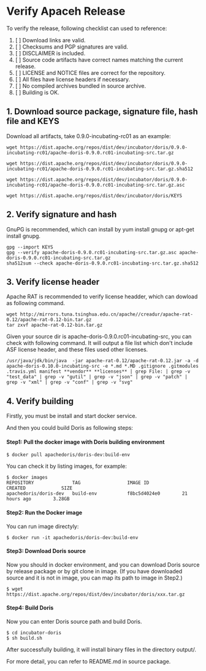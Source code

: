 # Verify Apaceh Release

To verify the release, following checklist can used to reference:

1. [ ] Download links are valid.
2. [ ] Checksums and PGP signatures are valid.
3. [ ] DISCLAIMER is included.
4. [ ] Source code artifacts have correct names matching the current release.
5. [ ] LICENSE and NOTICE files are correct for the repository.
6. [ ] All files have license headers if necessary.
7. [ ] No compiled archives bundled in source archive.
8. [ ] Building is OK.

## 1. Download source package, signature file, hash file and KEYS

Download all artifacts, take 0.9.0-incubating-rc01 as an example:

```
wget https://dist.apache.org/repos/dist/dev/incubator/doris/0.9.0-incubating-rc01/apache-doris-0.9.0.rc01-incubating-src.tar.gz

wget https://dist.apache.org/repos/dist/dev/incubator/doris/0.9.0-incubating-rc01/apache-doris-0.9.0.rc01-incubating-src.tar.gz.sha512

wget https://dist.apache.org/repos/dist/dev/incubator/doris/0.9.0-incubating-rc01/apache-doris-0.9.0.rc01-incubating-src.tar.gz.asc

wget https://dist.apache.org/repos/dist/dev/incubator/doris/KEYS
```

## 2. Verify signature and hash 

GnuPG is recommended, which can install by yum install gnupg or apt-get install gnupg.

```
gpg --import KEYS
gpg --verify apache-doris-0.9.0.rc01-incubating-src.tar.gz.asc apache-doris-0.9.0.rc01-incubating-src.tar.gz
sha512sum --check apache-doris-0.9.0.rc01-incubating-src.tar.gz.sha512
```

## 3. Verify license header

Apache RAT is recommended to verify license headder, which can dowload as following command.

```
wget http://mirrors.tuna.tsinghua.edu.cn/apache//creadur/apache-rat-0.12/apache-rat-0.12-bin.tar.gz
tar zxvf apache-rat-0.12-bin.tar.gz
```

Given your source dir is apache-doris-0.9.0.rc01-incubating-src, you can check with following command.
It will output a file list which don't include ASF license header, and these files used other licenses.

```
/usr/java/jdk/bin/java  -jar apache-rat-0.12/apache-rat-0.12.jar -a -d apache-doris-0.10.0-incubating-src -e *.md *.MD .gitignore .gitmodules .travis.yml manifest **vendor** **licenses** | grep File: | grep -v "test_data" | grep -v "gutil" | grep -v "json" | grep -v "patch" | grep -v "xml" | grep -v "conf" | grep -v "svg"
```

## 4. Verify building

Firstly, you must be install and start docker service.

And then you could build Doris as following steps:

#### Step1: Pull the docker image with Doris building environment

```
$ docker pull apachedoris/doris-dev:build-env
```

You can check it by listing images, for example:

```
$ docker images
REPOSITORY              TAG                 IMAGE ID            CREATED             SIZE
apachedoris/doris-dev   build-env           f8bc5d4024e0        21 hours ago        3.28GB
```

#### Step2: Run the Docker image 

You can run image directyly:

```
$ docker run -it apachedoris/doris-dev:build-env
```

#### Step3: Download Doris source
Now you should in docker environment, and you can download Doris source by release package or by git clone in image.
(If you have downloaded source and it is not in image, you can map its path to image in Step2.)

```
$ wget https://dist.apache.org/repos/dist/dev/incubator/doris/xxx.tar.gz
```

#### Step4: Build Doris
Now you can enter Doris source path and build Doris.

```
$ cd incubator-doris
$ sh build.sh
```

After successfully building, it will install binary files in the directory output/.

For more detail, you can refer to README.md in source package.
